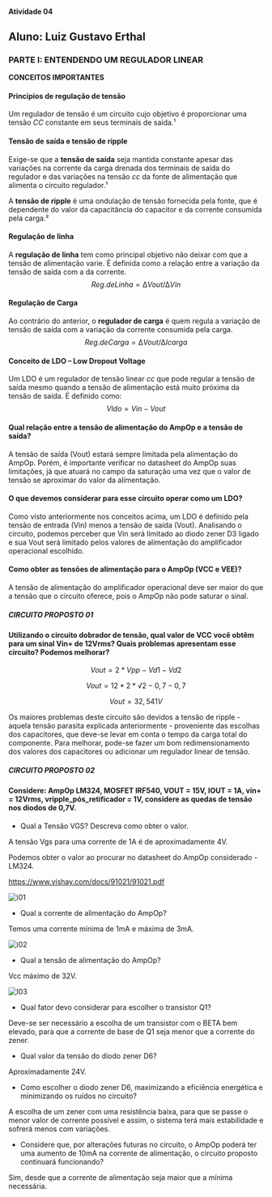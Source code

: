 #### Atividade 04

## Aluno: Luiz Gustavo Erthal

### PARTE I: ENTENDENDO UM REGULADOR LINEAR

**CONCEITOS IMPORTANTES**

#### Princípios de regulação de tensão

Um regulador de tensão é um circuito cujo objetivo é proporcionar uma tensão *CC* constante em seus terminais de saída.¹ 

#### Tensão de saída e tensão de ripple

Exige-se que a **tensão de saída** seja mantida constante apesar das variações na corrente da carga drenada dos terminais de saída do regulador e das variações na tensão *cc* da fonte de alimentação que alimenta o circuito regulador.¹

A **tensão de ripple** é uma ondulação de tensão fornecida pela fonte, que é dependente do valor da capacitância do capacitor e da corrente consumida pela carga.²

#### Regulação de linha

A **regulação de linha** tem como principal objetivo não deixar com que a tensão de alimentação varie. É definida como a relação entre a variação da tensão de saída com a da corrente. 
$$
Reg. de Linha = ∆Vout / ∆Vin
$$

#### Regulação de Carga

Ao contrário do anterior, o **regulador de carga** é quem regula a variação de tensão de saída com a variação da corrente consumida pela carga.
$$
Reg.deCarga = ∆Vout/∆Icarga
$$

#### Conceito de LDO – Low Dropout Voltage

Um LDO é um regulador de tensão linear *cc* que pode regular a tensão de saída mesmo quando a tensão de alimentação está muito próxima da tensão de saída. É definido como:
$$
Vldo = Vin - Vout
$$

#### Qual relação entre a tensão de alimentação do AmpOp e a tensão de saída?

A tensão de saída (Vout) estará sempre limitada pela alimentação do AmpOp. Porém, é importante verificar no datasheet do AmpOp suas limitações, já que atuará no campo da saturação uma vez que o valor de tensão se aproximar do valor da alimentação.

#### O que devemos considerar para esse circuito operar como um LDO?

Como visto anteriormente nos conceitos acima, um LDO é definido pela tensão de entrada (Vin) menos a tensão de saída (Vout). Analisando o circuito, podemos perceber que Vin será limitado ao diodo zener D3 ligado e sua Vout será limitado pelos valores de alimentação do amplificador operacional escolhido.

#### Como obter as tensões de alimentação para o AmpOp (VCC e VEE)?

A tensão de alimentação do amplificador operacional deve ser maior do que a tensão que o circuito oferece, pois o AmpOp não pode saturar o sinal.



##### CIRCUITO PROPOSTO 01

#### Utilizando o circuito dobrador de tensão, qual valor de VCC você obtêm para um sinal Vin+ de 12Vrms? Quais problemas apresentam esse circuito? Podemos melhorar?
$$
Vout = 2 * Vpp - Vd1 - Vd2
$$

$$
Vout = 12 * 2 * √2 - 0,7 - 0,7
$$

$$
Vout = 32,541V
$$

Os maiores problemas deste circuito são devidos a tensão de ripple - aquela tensão parasita explicada anteriormente - proveniente das escolhas dos capacitores, que deve-se levar em conta o tempo da carga total do componente. Para melhorar, pode-se fazer um bom redimensionamento dos valores dos capacitores ou adicionar um regulador linear de tensão.



##### CIRCUITO PROPOSTO 02

#### Considere: AmpOp LM324, MOSFET IRF540, VOUT = 15V, IOUT = 1A, vin+ = 12Vrms, vripple_pós_retificador = 1V, considere as quedas de tensão nos diodos de 0,7V.

- Qual a Tensão VGS? Descreva como obter o valor.

A tensão Vgs para uma corrente de 1A é de aproximadamente 4V. 

Podemos obter o valor ao procurar no datasheet do AmpOp considerado - LM324.

https://www.vishay.com/docs/91021/91021.pdf

![i01](https://github.com/LGErthal/ELN22104_2020_2/blob/prof-lohmann-Alunos_01/Luiz%20Gustavo%20Erthal/Images/Atividade%204%20-%20Image%2001.png)

- Qual a corrente de alimentação do AmpOp?

Temos uma corrente mínima de 1mA e máxima de 3mA.

![i02](https://github.com/LGErthal/ELN22104_2020_2/blob/prof-lohmann-Alunos_01/Luiz%20Gustavo%20Erthal/Images/Atividade%204%20-%20Image%2002.png)

- Qual a tensão de alimentação do AmpOp?

Vcc máximo de 32V.

![I03](https://github.com/LGErthal/ELN22104_2020_2/blob/prof-lohmann-Alunos_01/Luiz%20Gustavo%20Erthal/Images/Atividade%204%20-%20Image%2003.png)

- Qual fator devo considerar para escolher o transistor Q1?

Deve-se ser necessário a escolha de um transistor com o BETA bem elevado, para que a corrente de base de Q1 seja menor que a corrente do zener.

- Qual valor da tensão do diodo zener D6?

Aproximadamente 24V.

- Como escolher o diodo zener D6, maximizando a eficiência energética e minimizando os ruídos no circuito?

A escolha de um zener com uma resistência baixa, para que se passe o menor valor de corrente possível e assim, o sistema terá mais estabilidade e sofrerá menos com variações.

- Considere que, por alterações futuras no circuito, o AmpOp poderá ter uma aumento de 10mA na corrente de alimentação, o circuito proposto continuará funcionando?

Sim, desde que a corrente de alimentação seja maior que a mínima necessária.